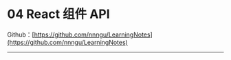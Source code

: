 # 04 React 组件 API

Github：[https://github.com/nnngu/LearningNotes](https://github.com/nnngu/LearningNotes)

---

